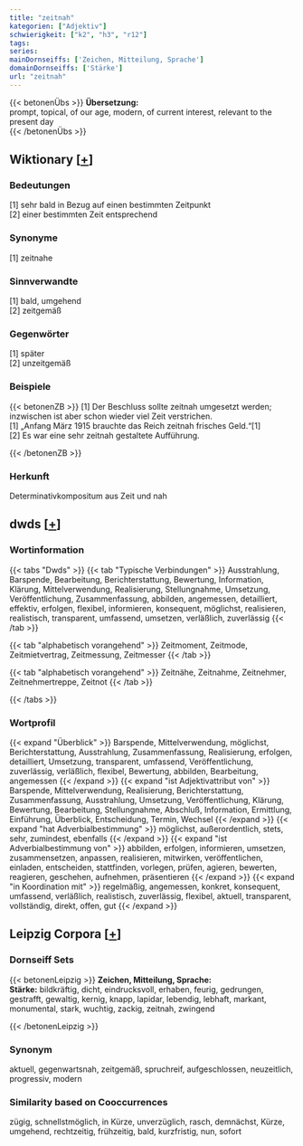 ```yaml
---
title: "zeitnah"
kategorien: ["Adjektiv"]
schwierigkeit: ["k2", "h3", "r12"]
tags:
series:
mainDornseiffs: ['Zeichen, Mitteilung, Sprache']
domainDornseiffs: ['Stärke']
url: "zeitnah"
---
```


{{< betonenÜbs >}}
**Übersetzung:**  
prompt, topical, of our age, modern, of current interest, relevant to the present day  
{{< /betonenÜbs >}}

## Wiktionary [[+](https://de.wiktionary.org/wiki/zeitnah)]

### Bedeutungen
[1] sehr bald in Bezug auf einen bestimmten Zeitpunkt  
[2] einer bestimmten Zeit entsprechend  

### Synonyme
[1] zeitnahe  

### Sinnverwandte
[1] bald, umgehend  
[2] zeitgemäß  

### Gegenwörter
[1] später  
[2] unzeitgemäß  

### Beispiele
{{< betonenZB >}}
[1] Der Beschluss sollte zeitnah umgesetzt werden; inzwischen ist aber schon wieder viel Zeit verstrichen.  
[1] „Anfang März 1915 brauchte das Reich zeitnah frisches Geld.“[1]  
[2] Es war eine sehr zeitnah gestaltete Aufführung.  

{{< /betonenZB >}}
### Herkunft
Determinativkompositum aus Zeit und nah  



## dwds [[+](https://www.dwds.de/wb/zeitnah)]

### Wortinformation
{{< tabs "Dwds" >}}
{{< tab "Typische Verbindungen" >}}
Ausstrahlung, Barspende, Bearbeitung, Berichterstattung, Bewertung, Information, Klärung, Mittelverwendung, Realisierung, Stellungnahme, Umsetzung, Veröffentlichung, Zusammenfassung, abbilden, angemessen, detailliert, effektiv, erfolgen, flexibel, informieren, konsequent, möglichst, realisieren, realistisch, transparent, umfassend, umsetzen, verläßlich, zuverlässig
{{< /tab >}}

{{< tab "alphabetisch vorangehend" >}}
Zeitmoment, Zeitmode, Zeitmietvertrag, Zeitmessung, Zeitmesser
{{< /tab >}}

{{< tab "alphabetisch vorangehend" >}}
Zeitnähe, Zeitnahme, Zeitnehmer, Zeitnehmertreppe, Zeitnot
{{< /tab >}}

{{< /tabs >}}

### Wortprofil
{{< expand "Überblick" >}} Barspende, Mittelverwendung, möglichst, Berichterstattung, Ausstrahlung, Zusammenfassung, Realisierung, erfolgen, detailliert, Umsetzung, transparent, umfassend, Veröffentlichung, zuverlässig, verläßlich, flexibel, Bewertung, abbilden, Bearbeitung, angemessen {{< /expand >}}
{{< expand "ist Adjektivattribut von" >}} Barspende, Mittelverwendung, Realisierung, Berichterstattung, Zusammenfassung, Ausstrahlung, Umsetzung, Veröffentlichung, Klärung, Bewertung, Bearbeitung, Stellungnahme, Abschluß, Information, Ermittlung, Einführung, Überblick, Entscheidung, Termin, Wechsel {{< /expand >}}
{{< expand "hat Adverbialbestimmung" >}} möglichst, außerordentlich, stets, sehr, zumindest, ebenfalls {{< /expand >}}
{{< expand "ist Adverbialbestimmung von" >}} abbilden, erfolgen, informieren, umsetzen, zusammensetzen, anpassen, realisieren, mitwirken, veröffentlichen, einladen, entscheiden, stattfinden, vorlegen, prüfen, agieren, bewerten, reagieren, geschehen, aufnehmen, präsentieren {{< /expand >}}
{{< expand "in Koordination mit" >}} regelmäßig, angemessen, konkret, konsequent, umfassend, verläßlich, realistisch, zuverlässig, flexibel, aktuell, transparent, vollständig, direkt, offen, gut {{< /expand >}}

## Leipzig Corpora [[+](https://corpora.uni-leipzig.de/en/res?word=zeitnah&corpusId=deu_newscrawl-public_2018)]

### Dornseiff Sets
{{< betonenLeipzig >}}
**Zeichen, Mitteilung, Sprache:**  
**Stärke:** bildkräftig, dicht, eindrucksvoll, erhaben, feurig, gedrungen, gestrafft, gewaltig, kernig, knapp, lapidar, lebendig, lebhaft, markant, monumental, stark, wuchtig, zackig, zeitnah, zwingend  

{{< /betonenLeipzig >}}

### Synonym
aktuell, gegenwartsnah, zeitgemäß, spruchreif, aufgeschlossen, neuzeitlich, progressiv, modern


### Similarity based on Cooccurrences
zügig, schnellstmöglich, in Kürze, unverzüglich, rasch, demnächst, Kürze, umgehend, rechtzeitig, frühzeitig, bald, kurzfristig, nun, sofort

